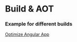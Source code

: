 # Build & AOT

### Example for different builds
[Optimize Angular App](https://github.com/mlaval/optimize-angular-app)